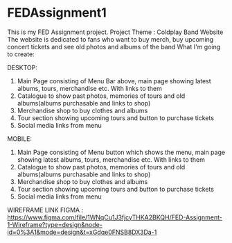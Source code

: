 # FEDAssignment1
This is my FED Assignment project.
Project Theme : Coldplay Band Website
The website is dedicated to fans who want to buy merch, buy upcoming concert tickets and see old photos and albums of the band
What I'm going to create:

DESKTOP:
1. Main Page consisting of Menu Bar above, main page showing latest albums, tours, merchandise etc. With links to them
2. Catalogue to show past photos, memories of tours and old albums(albums purchasable and links to shop)
3. Merchandise shop to buy clothes and albums
4. Tour section showing upcoming tours and button to purchase tickets
5. Social media links from menu

MOBILE:
1. Main Page consisting of Menu button which shows the menu, main page showing latest albums, tours, merchandise etc. With links to them
2. Catalogue to show past photos, memories of tours and old albums(albums purchasable and links to shop)
3. Merchandise shop to buy clothes and albums
4. Tour section showing upcoming tours and button to purchase tickets
5. Social media links from menu


WIREFRAME LINK FIGMA : https://www.figma.com/file/1WNqCu1J3fjcyTHKA2BKQH/FED-Assignment-1-Wireframe?type=design&node-id=0%3A1&mode=design&t=xGdqe0FNSB8DX3Da-1